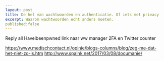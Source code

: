 ```yaml
---
layout: post
title: De hel van wachtwoorden en authenticatie. Of iets met privacy
excerpt: Waarom wachtwoorden echt anders moeten. 
published:false
---
```


Reply all
Haveibeenpwned
link naar ww manager
2FA en Twitter counter

https://www.medischcontact.nl/opinie/blogs-columns/blog/zeg-me-dat-het-niet-zo-is.htm
http://www.spaink.net/2017/03/08/documanie/